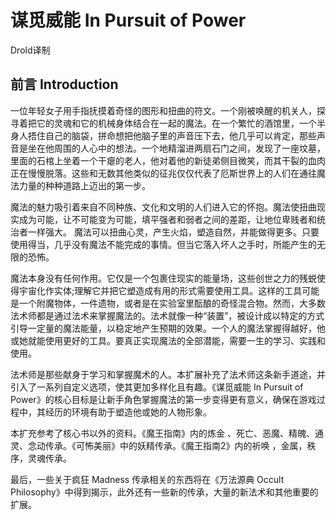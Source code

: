 # 谋觅威能 In Pursuit of Power

Drold译制

## 前言 Introduction

一位年轻女子用手指抚摸着奇怪的图形和扭曲的符文。一个刚被唤醒的机关人，探寻着把它的灵魂和它的机械身体结合在一起的魔法。在一个繁忙的酒馆里，一个半身人捂住自己的脑袋，拼命想把他脑子里的声音压下去，他几乎可以肯定，那些声音是坐在他周围的人心中的想法。一个地精溜进两扇石门之间，发现了一座坟墓，里面的石棺上坐着一个干瘪的老人，他对着他的新徒弟侧目微笑，而其干裂的血肉正在慢慢脱落。这些和无数其他类似的征兆仅仅代表了厄斯世界上的人们在通往魔法力量的种种道路上迈出的第一步。

魔法的魅力吸引着来自不同种族、文化和文明的人们进入它的怀抱。魔法使扭曲现实成为可能，让不可能变为可能，填平强者和弱者之间的差距，让地位卑贱者和统治者一样强大。
魔法可以扭曲心灵，产生火焰，塑造自然，并能做得更多。只要使用得当，几乎没有魔法不能完成的事情。但当它落入坏人之手时，所能产生的无限的恐怖。

魔法本身没有任何作用。它仅是一个包裹住现实的能量场，这些创世之力的残蜕使得宇宙化作实体;理解它并把它塑造成有用的形式需要使用工具。这样的工具可能是一个附魔物体，一件遗物，或者是在实验室里酝酿的奇怪混合物。然而，大多数法术师都是通过法术来掌握魔法的。法术就像一种“装置”，被设计成以特定的方式引导一定量的魔法能量，以稳定地产生预期的效果。一个人的魔法掌握得越好，他或她就能使用更好的工具。要真正实现魔法的全部潜能，需要一生的学习、实践和使用。

法术师是那些献身于学习和掌握魔术的人。本扩展补充了法术师这条新手道途，并引入了一系列自定义选项，使其更加多样化且有趣。《谋觅威能
In Pursuit of
Power》的核心目标是让新手角色掌握魔法的第一步变得更有意义，确保在游戏过程中，其经历的环境有助于塑造他或她的人物形象。

本扩充参考了核心书以外的资料。《魔王指南》内的炼金
、死亡、恶魔、精魄、通灵、念动传承。《可怖美丽》中的妖精传承。《魔王指南2》内的祈唤
，金属，秩序，灵魂传承。

最后，一些关于疯狂 Madness 传承相关的东西将在《万法源典 Occult
Philosophy》中得到揭示，此外还有一些新的传承，大量的新法术和其他重要的扩展。

